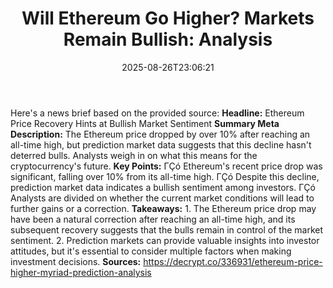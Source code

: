 ﻿---
title: "Will Ethereum Go Higher? Markets Remain Bullish: Analysis"
date: "2025-08-26T23:06:21"
category: "Markets"
summary: ""
slug: "will ethereum go higher markets remain bullish analysis"
source_urls:
  - "https://decrypt.co/336931/ethereum-price-higher-myriad-prediction-analysis"
seo:
  title: "Will Ethereum Go Higher? Markets Remain Bullish: Analysis | Hash n Hedge"
  description: ""
  keywords: ["news", "markets", "brief"]
---
Here's a news brief based on the provided source:  **Headline:** Ethereum Price Recovery Hints at Bullish Market Sentiment  **Summary Meta Description:** The Ethereum price dropped by over 10% after reaching an all-time high, but prediction market data suggests that this decline hasn't deterred bulls. Analysts weigh in on what this means for the cryptocurrency's future.  **Key Points:**  ΓÇó Ethereum's recent price drop was significant, falling over 10% from its all-time high. ΓÇó Despite this decline, prediction market data indicates a bullish sentiment among investors. ΓÇó Analysts are divided on whether the current market conditions will lead to further gains or a correction.  **Takeaways:**  1. The Ethereum price drop may have been a natural correction after reaching an all-time high, and its subsequent recovery suggests that the bulls remain in control of the market sentiment. 2. Prediction markets can provide valuable insights into investor attitudes, but it's essential to consider multiple factors when making investment decisions.  **Sources:**  https://decrypt.co/336931/ethereum-price-higher-myriad-prediction-analysis 
